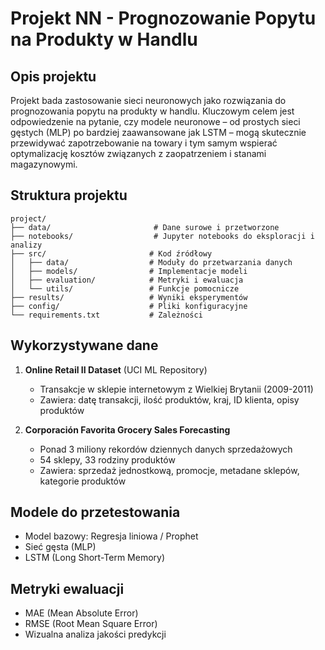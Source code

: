 # Projekt NN - Prognozowanie Popytu na Produkty w Handlu

## Opis projektu

Projekt bada zastosowanie sieci neuronowych jako rozwiązania do prognozowania popytu na produkty w handlu. Kluczowym celem jest odpowiedzenie na pytanie, czy modele neuronowe – od prostych sieci gęstych (MLP) po bardziej zaawansowane jak LSTM – mogą skutecznie przewidywać zapotrzebowanie na towary i tym samym wspierać optymalizację kosztów związanych z zaopatrzeniem i stanami magazynowymi.

## Struktura projektu

```
project/
├── data/                       # Dane surowe i przetworzone
├── notebooks/                  # Jupyter notebooks do eksploracji i analizy
├── src/                       # Kod źródłowy
│   ├── data/                  # Moduły do przetwarzania danych
│   ├── models/                # Implementacje modeli
│   ├── evaluation/            # Metryki i ewaluacja
│   └── utils/                 # Funkcje pomocnicze
├── results/                   # Wyniki eksperymentów
├── config/                    # Pliki konfiguracyjne
└── requirements.txt           # Zależności
```

## Wykorzystywane dane

1. **Online Retail II Dataset** (UCI ML Repository)

   - Transakcje w sklepie internetowym z Wielkiej Brytanii (2009-2011)
   - Zawiera: datę transakcji, ilość produktów, kraj, ID klienta, opisy produktów

2. **Corporación Favorita Grocery Sales Forecasting**
   - Ponad 3 miliony rekordów dziennych danych sprzedażowych
   - 54 sklepy, 33 rodziny produktów
   - Zawiera: sprzedaż jednostkową, promocje, metadane sklepów, kategorie produktów

## Modele do przetestowania

- Model bazowy: Regresja liniowa / Prophet
- Sieć gęsta (MLP)
- LSTM (Long Short-Term Memory)

## Metryki ewaluacji

- MAE (Mean Absolute Error)
- RMSE (Root Mean Square Error)
- Wizualna analiza jakości predykcji
